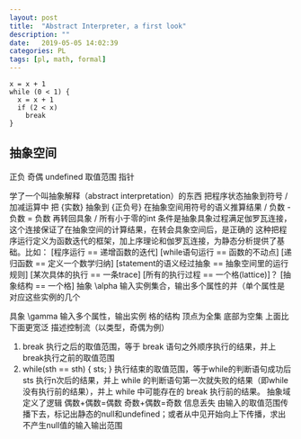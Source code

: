```yaml
---
layout: post
title:  "Abstract Interpreter, a first look"
description: ""
date:   2019-05-05 14:02:39
categories: PL
tags: [pl, math, formal]
---
```

```
x = x + 1
while (0 < 1) {
  x = x + 1
  if (2 < x)
    break
}
```

## 抽象空间

正负
奇偶
undefined
取值范围
指针

学了一个叫抽象解释（abstract interpretation）的东西
把程序状态抽象到符号 / 加减运算中 把 {实数} 抽象到 {正负号}
在抽象空间用符号的语义推算结果 / 负数 - 负数 = 负数
再转回具象 / 所有小于零的int
条件是抽象具象过程满足伽罗瓦连接，这个连接保证了在抽象空间的计算结果，在转会具象空间后，是正确的
这种把程序运行定义为函数迭代的框架，加上序理论和伽罗瓦连接，为静态分析提供了基础。比如：
[程序运行 == 递增函数的迭代]
[while语句运行 == 函数的不动点]
[递归函数 == 定义一个数学归纳]
[statement的语义经过抽象 == 抽象空间里的运行规则]
[某次具体的执行 == 一条trace]
[所有的执行过程 == 一个格(lattice)]？
[抽象结构 == 一个格]
抽象 \alpha
输入实例集合，输出多个属性的并（单个属性是对应这些实例的几个

具象 \gamma
输入多个属性，输出实例
格的结构
顶点为全集
底部为空集
上面比下面更宽泛
描述控制流（以类型，奇偶为例）
1. break 执行之后的取值范围，等于 break 语句之外顺序执行的结果，并上break执行之前的取值范围
2. while(sth == sth) { sts; } 执行结束的取值范围，等于while的判断语句成功后 sts 执行n次后的结果，并上 while 的判断语句第一次就失败的结果（即while没有执行前的结果），并上 while 中可能存在的 break 执行前的结果。
抽象域定义了逻辑
偶数+偶数=偶数
奇数+偶数=奇数
信息丢失
由输入的取值范围传播下去，标记出静态的null和undefined；或者从中见开始向上下传播，求出不产生null值的输入输出范围